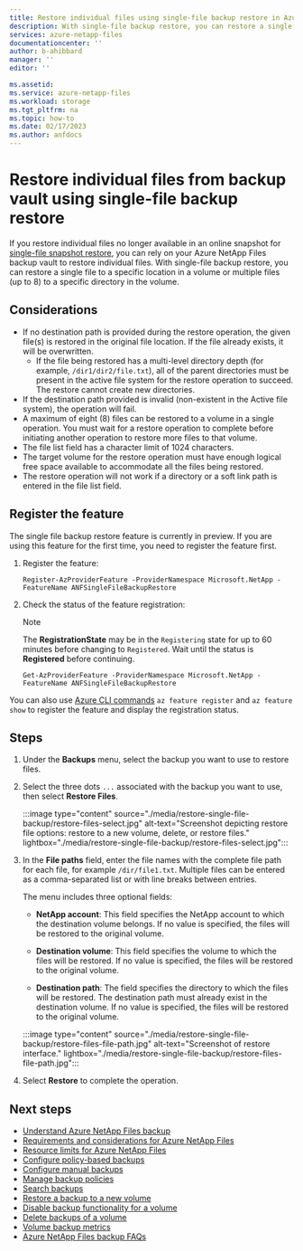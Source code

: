 ```yaml
---
title: Restore individual files using single-file backup restore in Azure NetApp Files
description: With single-file backup restore, you can restore a single file to a specific location in a volume or multiple files (up to 8) to a specific directory.
services: azure-netapp-files
documentationcenter: ''
author: b-ahibbard
manager: ''
editor: ''

ms.assetid:
ms.service: azure-netapp-files
ms.workload: storage
ms.tgt_pltfrm: na
ms.topic: how-to
ms.date: 02/17/2023
ms.author: anfdocs
---
```

# Restore individual files from backup vault using single-file backup restore

If you restore individual files no longer available in an online snapshot for [single-file snapshot restore](snapshots-restore-file-single.md), you can rely on your Azure NetApp Files backup vault to restore individual files. With single-file backup restore, you can restore a single file to a specific location in a volume or multiple files (up to 8) to a specific directory in the volume.

## Considerations

* If no destination path is provided during the restore operation, the given file(s) is restored in the original file location. If the file already exists, it will be overwritten.
    * If the file being restored has a multi-level directory depth (for example, `/dir1/dir2/file.txt`), all of the parent directories must be present in the active file system for the restore operation to succeed. The restore cannot create new directories. 
* If the destination path provided is invalid (non-existent in the Active file system), the operation will fail.
* A maximum of eight (8) files can be restored to a volume in a single operation. You must wait for a restore operation to complete before initiating another operation to restore more files to that volume.
* The file list field has a character limit of 1024 characters. 
* The target volume for the restore operation must have enough logical free space available to accommodate all the files being restored.
* The restore operation will not work if a directory or a soft link path is entered in the file list field.

## Register the feature

The single file backup restore feature is currently in preview. If you are using this feature for the first time, you need to register the feature first.

1. Register the feature: 

    ```azurepowershell-interactive
    Register-AzProviderFeature -ProviderNamespace Microsoft.NetApp -FeatureName ANFSingleFileBackupRestore
    ```

2. Check the status of the feature registration: 

    > [!NOTE]
    > The **RegistrationState** may be in the `Registering` state for up to 60 minutes before changing to `Registered`. Wait until the status is **Registered** before continuing.

    ```azurepowershell-interactive
    Get-AzProviderFeature -ProviderNamespace Microsoft.NetApp -FeatureName ANFSingleFileBackupRestore
    ```

You can also use [Azure CLI commands](/cli/azure/feature) `az feature register` and `az feature show` to register the feature and display the registration status. 

## Steps

1. Under the **Backups** menu, select the backup you want to use to restore files.
1. Select the three dots `...` associated with the backup you want to use, then select **Restore Files**.

    :::image type="content" source="./media/restore-single-file-backup/restore-files-select.jpg" alt-text="Screenshot depicting restore file options: restore to a new volume, delete, or restore files." lightbox="./media/restore-single-file-backup/restore-files-select.jpg":::

1. In the **File paths** field, enter the file names with the complete file path for each file, for example `/dir/file1.txt`. Multiple files can be entered as a comma-separated list or with line breaks between entries.

    The menu includes three optional fields:
    * **NetApp account**: This field specifies the NetApp account to which the destination volume belongs. If no value is specified, the files will be restored to the original volume.

    * **Destination volume**: This field specifies the volume to which the files will be restored. If no value is specified, the files will be restored to the original volume.

    * **Destination path**: The field specifies the directory to which the files will be restored. The destination path must already exist in the destination volume.  If no value is specified, the files will be restored to the original volume.

    :::image type="content" source="./media/restore-single-file-backup/restore-files-file-path.jpg" alt-text="Screenshot of restore interface." lightbox="./media/restore-single-file-backup/restore-files-file-path.jpg":::

1. Select **Restore** to complete the operation. 


## Next steps

* [Understand Azure NetApp Files backup](backup-introduction.md)
* [Requirements and considerations for Azure NetApp Files](backup-requirements-considerations.md)
* [Resource limits for Azure NetApp Files](azure-netapp-files-resource-limits.md)
* [Configure policy-based backups](backup-configure-policy-based.md)
* [Configure manual backups](backup-configure-manual.md)
* [Manage backup policies](backup-manage-policies.md)
* [Search backups](backup-search.md)
* [Restore a backup to a new volume](backup-restore-new-volume.md)
* [Disable backup functionality for a volume](backup-disable.md)
* [Delete backups of a volume](backup-delete.md)
* [Volume backup metrics](azure-netapp-files-metrics.md#volume-backup-metrics)
* [Azure NetApp Files backup FAQs](faq-backup.md)